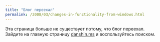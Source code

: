 ```yaml
---
title: "Блог переехал"
permalink: /2008/03/changes-in-functionality-from-windows.html
---
```

Эта страница больше не существует потому, что блог переехал. Зайдите на главную страницу [danshin.ms](http://danshin.ms) и воспользуйтесь поиском.
